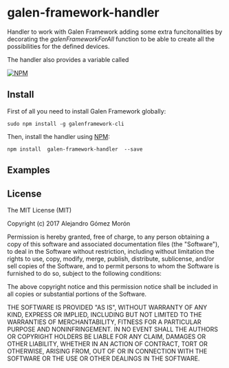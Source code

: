# galen-framework-handler

Handler to work with Galen Framework adding some extra funcitonalities by decorating the *galenFrameworkForAll* function to be able to create all the possibilities for the defined devices.

The handler also provides a variable called 

[![NPM][galen-framework-handler-icon]][galen-framework-handler-url]

## Install

First of all you need to install Galen Framework globally:

`sudo npm install -g galenframework-cli`

Then, install the handler using [NPM](https://www.npmjs.com):

`npm install  galen-framework-handler  --save`

## Examples



## License

The MIT License (MIT)

Copyright (c) 2017 Alejandro Gómez Morón

Permission is hereby granted, free of charge, to any person obtaining a copy
of this software and associated documentation files (the "Software"), to deal
in the Software without restriction, including without limitation the rights
to use, copy, modify, merge, publish, distribute, sublicense, and/or sell
copies of the Software, and to permit persons to whom the Software is
furnished to do so, subject to the following conditions:

The above copyright notice and this permission notice shall be included in all
copies or substantial portions of the Software.

THE SOFTWARE IS PROVIDED "AS IS", WITHOUT WARRANTY OF ANY KIND, EXPRESS OR
IMPLIED, INCLUDING BUT NOT LIMITED TO THE WARRANTIES OF MERCHANTABILITY,
FITNESS FOR A PARTICULAR PURPOSE AND NONINFRINGEMENT. IN NO EVENT SHALL THE
AUTHORS OR COPYRIGHT HOLDERS BE LIABLE FOR ANY CLAIM, DAMAGES OR OTHER
LIABILITY, WHETHER IN AN ACTION OF CONTRACT, TORT OR OTHERWISE, ARISING FROM,
OUT OF OR IN CONNECTION WITH THE SOFTWARE OR THE USE OR OTHER DEALINGS IN THE
SOFTWARE.

[galen-framework-handler-icon]: https://nodei.co/npm/galen-framework-handler.png
[galen-framework-handler-url]: https://npmjs.org/package/galen-framework-handler
